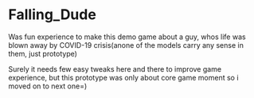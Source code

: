 # Falling_Dude
Was fun experience to make this demo game about a guy, whos life was blown away by COVID-19 crisis(anone of the models carry any sense in them, just prototype)

Surely it needs few easy tweaks here and there to improve game experience, but this prototype was only about core game moment so i moved on to next one=)
